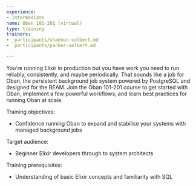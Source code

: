 ```yaml
---
experience:
- Intermediate
name: Oban 101-201 (virtual)
type: training
trainers:
- _participants/shannon-selbert.md
- _participants/parker-selbert.md

---
```

You're running Elixir in production but you have work you need to run reliably, consistently, and maybe periodically. That sounds like a job for Oban, the persistent background job system powered by PostgreSQL and designed for the BEAM. Join the Oban 101-201 course to get started with Oban, implement a few powerful workflows, and learn best practices for running Oban at scale.

Training objectives:

* Confidence running Oban to expand and stabilise your systems with managed background jobs

Target audience:

* Beginner Elixir developers through to system architects

Training prerequisites:

* Understanding of basic Elixir concepts and familiarity with SQL